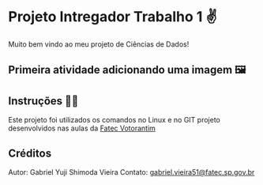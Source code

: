 # Projeto Intregador Trabalho 1 ✌️
Muito bem vindo ao meu projeto de Ciências de Dados!

## Primeira atividade adicionando uma imagem 🖼️

## Instruções 👨‍🏫
Este projeto foi utilizados os comandos no Linux e no GIT projeto desenvolvidos nas aulas da [Fatec Votorantim](https://fatecvotorantim.cps.sp.gov.br/) 

## Créditos
Autor: Gabriel Yuji Shimoda Vieira 
Contato: gabriel.vieira51@fatec.sp.gov.br


